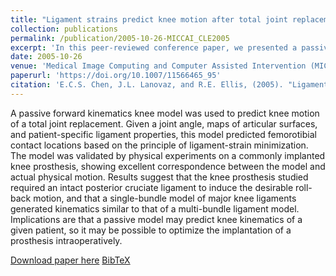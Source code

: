```yaml
---
title: "Ligament strains predict knee motion after total joint replacement"
collection: publications
permalink: /publication/2005-10-26-MICCAI_CLE2005
excerpt: 'In this peer-reviewed conference paper, we presented a passive forward kinematics knee model to predict knee motion of a total joint replacement.'
date: 2005-10-26
venue: 'Medical Image Computing and Computer Assisted Intervention (MICCAI)'
paperurl: 'https://doi.org/10.1007/11566465_95'
citation: 'E.C.S. Chen, J.L. Lanovaz, and R.E. Ellis, (2005). "Ligament strains predict knee motion after total joint replacement"; in <i>Medical Image Computing and Computer Assisted Intervention -- MICCAI 2005</i>, LNCS 3749, pp. 770-777.'
---
```


A passive forward kinematics knee model was used to predict knee motion of a total joint replacement. Given a joint angle, maps of articular surfaces, and patient-specific ligament properties, this model predicted femorotibial contact locations based on the principle of ligament-strain minimization. The model was validated by physical experiments on a commonly implanted knee prosthesis, showing excellent correspondence between the model and actual physical motion. Results suggest that the knee prosthesis studied required an intact posterior cruciate ligament to induce the desirable roll-back motion, and that a single-bundle model of major knee ligaments generated kinematics similar to that of a multi-bundle ligament model. Implications are that a passive model may predict knee kinematics of a given patient, so it may be possible to optimize the implantation of a prosthesis intraoperatively.

[Download paper here](https://doi.org/10.1007/11566465_95) [BibTeX](./../files/bibtex/CLE2005.bib)